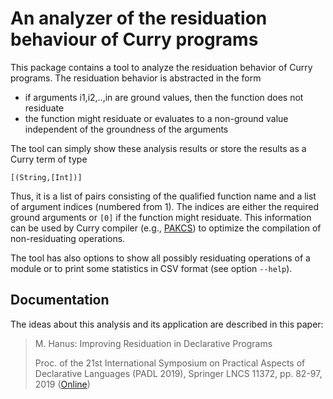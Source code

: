 An analyzer of the residuation behaviour of Curry programs
==========================================================

This package contains a tool to analyze the residuation
behavior of Curry programs. The residuation behavior
is abstracted in the form

* if arguments i1,i2,..,in are ground values, then the
  function does not residuate
* the function might residuate or evaluates to a non-ground value
  independent of the groundness of the arguments

The tool can simply show these analysis results or store the
results as a Curry term of type

    [(String,[Int])]

Thus, it is a list of pairs consisting of the
qualified function name and a list of argument indices
(numbered from 1).
The indices are either the required ground arguments or
`[0]` if the function might residuate.
This information can be used by Curry compiler
(e.g., [PAKCS](https://www.curry-lang.org/pakcs/))
to optimize the compilation of non-residuating operations.

The tool has also options to show all possibly residuating operations
of a module or to print some statistics in CSV format (see option
`--help`).

Documentation
-------------

The ideas about this analysis and its application are described
in this paper:

> M. Hanus: Improving Residuation in Declarative Programs
>
> Proc. of the 21st International Symposium on
> Practical Aspects of Declarative Languages (PADL 2019),
> Springer LNCS 11372, pp. 82-97, 2019
> ([Online](https://doi.org/10.1007/978-3-030-05998-9_6))
